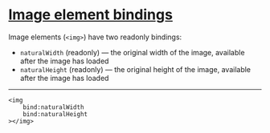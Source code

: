 # [Image element bindings](https://svelte.dev/docs/element-directives#image-element-bindings)
Image elements (`<img>`) have two readonly bindings:
- `naturalWidth` (readonly) — the original width of the image, available after the image has loaded
- `naturalHeight` (readonly) — the original height of the image, available after the image has loaded
---
```sveltehtml
<img
	bind:naturalWidth
	bind:naturalHeight
></img>
```
